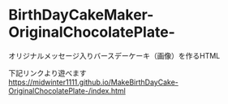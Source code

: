 # BirthDayCakeMaker-OriginalChocolatePlate-
オリジナルメッセージ入りバースデーケーキ（画像）を作るHTML

下記リンクより遊べます  
https://midwinter1111.github.io/MakeBirthDayCake-OriginalChocolatePlate-/index.html
